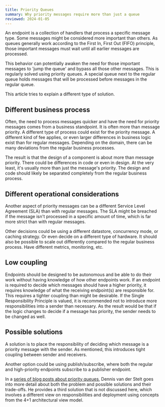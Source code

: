 ```yaml
---
title: Priority Queues
summary: Why priority messages require more than just a queue
reviewed: 2024-01-05
---
```


An endpoint is a collection of handlers that process a specific message type. Some messages might be considered more important than others. As queues generally work according to the First In, First Out (FIFO) principle, those important messages must wait until all earlier messages are processed.

This behavior can potentially awaken the need for those important messages to 'jump the queue' and bypass all those other messages. This is regularly solved using priority queues. A special queue next to the regular queue holds messages that will be processed before messages in the regular queue.

This article tries to explain a different type of solution.

## Different business process

Often, the need to process messages quicker and have the need for priority messages comes from a business standpoint. It is often more than message priority. A different type of process could exist for the priority message. A different kind of fee applies, or even larger differences in business logic exist than for regular messages. Depending on the domain, there can be many deviations from the regular business processes.

The result is that the design of a component is about more than message priority. There could be differences in code or even in design. At the very least, it's usually more than just the message's priority. The design and code should likely be separated completely from the regular business process.

## Different operational considerations

Another aspect of priority messages can be a different Service Level Agreement (SLA) than with regular messages. The SLA might be breached if the message isn't processed in a specific amount of time, which is far more strict than with regular messages.

Other decisions could be using a different datastore, concurrency mode, or caching strategy. Or even decide on a different type of hardware. It should also be possible to scale out differently compared to the regular business process. Have different metrics, monitoring, etc.

## Low coupling

Endpoints should be designed to be autonomous and be able to do their work without having knowledge of how other endpoints work. If an endpoint is required to decide which messages should have a higher priority, it requires knowledge of what the receiving endpoint(s) are responsible for. This requires a tighter coupling than might be desirable. If the Single Responsibility Principle is valued, it is recommended not to introduce more responsibilities into a sender than necessary. As the result would be that if the logic changes to decide if a message has priority, the sender needs to be changed as well.

## Possible solutions

A solution is to place the responsibility of deciding which message is a priority message with the sender. As mentioned, this introduces tight coupling between sender and receivers.

Another option could be using publish/subscribe, where both the regular and high-priority endpoints subscribe to a publisher endpoint.

In a [series of blog posts about priority queues](https://bloggingabout.net/2020/07/16/priority-queues-why-you-dont-need-them/), Dennis van der Stelt goes into more detail about both the problem and possible solutions and their trade-offs. He provides a third solution that is not discussed here, which involves a different view on responsibilities and deployment using concepts from the 4+1 architectural view model.

